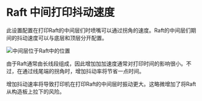 Raft 中间打印抖动速度
====
<!--if cura_version<5.0:此设置配置在打印Raft的中间层时喷嘴可以通过拐角的速度。Raft的中间层期间的抖动速度可以与底层和顶层分开配置。-->
<!--if cura_version>=5.0-->此设置配置在打印Raft的中间层们时喷嘴可以通过拐角的速度。Raft的中间层们期间的抖动速度可以与底层和顶层分开配置。

![中间层位于Raft中的位置](../images/raft_dimensions_simplified.svg)

由于Raft通常由长线段组成，因此增加加加速度通常对打印时间的影响很小。不过，在通过线尾端的拐角时，增加抖动率将节省一点时间。

增加抖动速率将导致打印机在打印Raft的中间层时振动更大。这略微增加了将Raft从构造板上拉下的风险。
